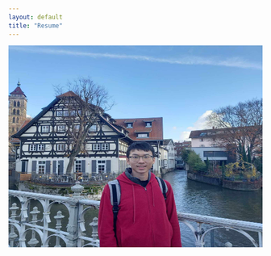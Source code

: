 ```yaml
---
layout: default
title: "Resume"
---
```

<img src="/assets/photo1.jpeg" width="600" height="400"/>
<div style="padding-left: 40px; width: 800px">


